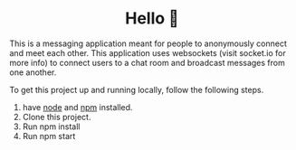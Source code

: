 <h1 align="center">Hello 💬</h1>

This is a messaging application meant for people to anonymously connect and meet each other. This application uses websockets (visit socket.io for more info) to connect users to a chat room and broadcast messages from one another. 


To get this project up and running locally, follow the following steps.

1. have [node](https://nodejs.dev) and [npm](https://www.npmjs.com) installed.
2. Clone this project.
3. Run npm install
4. Run npm start

